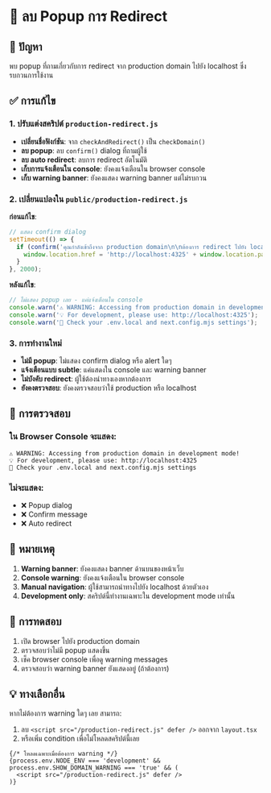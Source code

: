 # 🚫 ลบ Popup การ Redirect

## 🚨 ปัญหา
พบ popup ที่ถามเกี่ยวกับการ redirect จาก production domain ไปยัง localhost ซึ่งรบกวนการใช้งาน

## ✅ การแก้ไข

### 1. ปรับแต่งสคริปต์ `production-redirect.js`
- **เปลี่ยนชื่อฟังก์ชัน**: จาก `checkAndRedirect()` เป็น `checkDomain()`
- **ลบ popup**: ลบ `confirm()` dialog ที่ถามผู้ใช้
- **ลบ auto redirect**: ลบการ redirect อัตโนมัติ
- **เก็บการแจ้งเตือนใน console**: ยังคงแจ้งเตือนใน browser console
- **เก็บ warning banner**: ยังคงแสดง warning banner แต่ไม่รบกวน

### 2. เปลี่ยนแปลงใน `public/production-redirect.js`

**ก่อนแก้ไข**:
```javascript
// แสดง confirm dialog
setTimeout(() => {
  if (confirm('คุณกำลังเข้าถึงจาก production domain\n\nต้องการ redirect ไปยัง localhost หรือไม่?')) {
    window.location.href = 'http://localhost:4325' + window.location.pathname + window.location.search;
  }
}, 2000);
```

**หลังแก้ไข**:
```javascript
// ไม่แสดง popup เลย - แค่แจ้งเตือนใน console
console.warn('⚠️ WARNING: Accessing from production domain in development mode!');
console.warn('💡 For development, please use: http://localhost:4325');
console.warn('🔧 Check your .env.local and next.config.mjs settings');
```

### 3. การทำงานใหม่
- **ไม่มี popup**: ไม่แสดง confirm dialog หรือ alert ใดๆ
- **แจ้งเตือนแบบ subtle**: แค่แสดงใน console และ warning banner
- **ไม่บังคับ redirect**: ผู้ใช้ต้องนำทางเองหากต้องการ
- **ยังคงตรวจสอบ**: ยังคงตรวจสอบว่าใช้ production หรือ localhost

## 🔧 การตรวจสอบ

### ใน Browser Console จะแสดง:
```
⚠️ WARNING: Accessing from production domain in development mode!
💡 For development, please use: http://localhost:4325
🔧 Check your .env.local and next.config.mjs settings
```

### ไม่จะแสดง:
- ❌ Popup dialog
- ❌ Confirm message
- ❌ Auto redirect

## 📝 หมายเหตุ

1. **Warning banner**: ยังคงแสดง banner ด้านบนของหน้าเว็บ
2. **Console warning**: ยังคงแจ้งเตือนใน browser console
3. **Manual navigation**: ผู้ใช้สามารถนำทางไปยัง localhost ด้วยตัวเอง
4. **Development only**: สคริปต์นี้ทำงานเฉพาะใน development mode เท่านั้น

## 🚀 การทดสอบ

1. เปิด browser ไปยัง production domain
2. ตรวจสอบว่าไม่มี popup แสดงขึ้น
3. เช็ค browser console เพื่อดู warning messages
4. ตรวจสอบว่า warning banner ยังแสดงอยู่ (ถ้าต้องการ)

## 💡 ทางเลือกอื่น

หากไม่ต้องการ warning ใดๆ เลย สามารถ:
1. ลบ `<script src="/production-redirect.js" defer />` ออกจาก `layout.tsx`
2. หรือเพิ่ม condition เพื่อไม่โหลดสคริปต์นี้เลย

```tsx
{/* โหลดเฉพาะเมื่อต้องการ warning */}
{process.env.NODE_ENV === 'development' && process.env.SHOW_DOMAIN_WARNING === 'true' && (
  <script src="/production-redirect.js" defer />
)}
```
